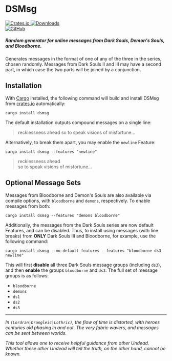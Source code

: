 # DSMsg

[
![Crates.io](https://img.shields.io/crates/v/dsmsg?logo=rust&style=for-the-badge&label=crate)
![Downloads](https://img.shields.io/crates/d/dsmsg?style=flat-square)
](https://crates.io/crates/dsmsg)  
[
![GitHub](https://img.shields.io/github/repo-size/yaulendil/dsmsg?logo=github&style=for-the-badge&label=repo)
](https://github.com/yaulendil/dsmsg)

##### Random generator for online messages from Dark Souls, Demon's Souls, and Bloodborne.

Generates messages in the format of one of any of the three in the series, chosen randomly. Messages from Dark Souls II and III may have a second part, in which case the two parts will be joined by a conjunction.

## Installation

With [Cargo](https://github.com/rust-lang/cargo) installed, the following command will build and install DSMsg from [crates.io](https://crates.io) automatically:

```
cargo install dsmsg
```

The default installation outputs compound messages on a single line:

> recklessness ahead so to speak visions of misfortune...

Alternatively, to break them apart, you may enable the `newline` Feature:

```
cargo install dsmsg --features "newline"
```

> recklessness ahead  
> so to speak visions of misfortune...

## Optional Message Sets

Messages from Bloodborne and Demon's Souls are also available via compile options, with `bloodborne` and `demons`, respectively. To enable messages from both:

```
cargo install dsmsg --features "demons bloodborne"
```

Additionally, the messages from the Dark Souls series are now default Features, and can be disabled. Thus, to install using messages (with line breaks) from **ONLY** Dark Souls III and Bloodborne, for example, use the following command:

```
cargo install dsmsg --no-default-features --features "bloodborne ds3 newline"
```

This will first **disable** all three Dark Souls message groups (including `ds3`), and then **enable** the groups `bloodborne` and `ds3`. The full set of message groups is as follows:
- `bloodborne`
- `demons`
- `ds1`
- `ds2`
- `ds3`


---

*In `(Lordran|Drangleic|Lothric)`, the flow of time is distorted, with heroes centuries old phasing in and out. The very fabric wavers, and messages can be sent between worlds.*

*This tool allows one to receive helpful guidance from other Undead. Whether these other Undead will tell the truth, on the other hand, cannot be known.*
